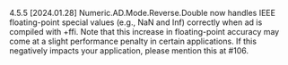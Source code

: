 4.5.5 [2024.01.28]
Numeric.AD.Mode.Reverse.Double now handles IEEE floating-point special values (e.g., NaN and Inf) correctly when ad is compiled with +ffi. Note that this increase in floating-point accuracy may come at a slight performance penalty in certain applications. If this negatively impacts your application, please mention this at #106.
